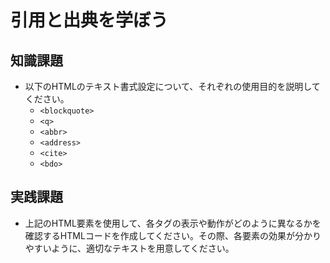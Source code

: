 # 引用と出典を学ぼう

## 知識課題

- 以下のHTMLのテキスト書式設定について、それぞれの使用目的を説明してください。
  - `<blockquote>`
  - `<q>`
  - `<abbr>`
  - `<address>`
  - `<cite>`
  - `<bdo>`

## 実践課題

- 上記のHTML要素を使用して、各タグの表示や動作がどのように異なるかを確認するHTMLコードを作成してください。その際、各要素の効果が分かりやすいように、適切なテキストを用意してください。
